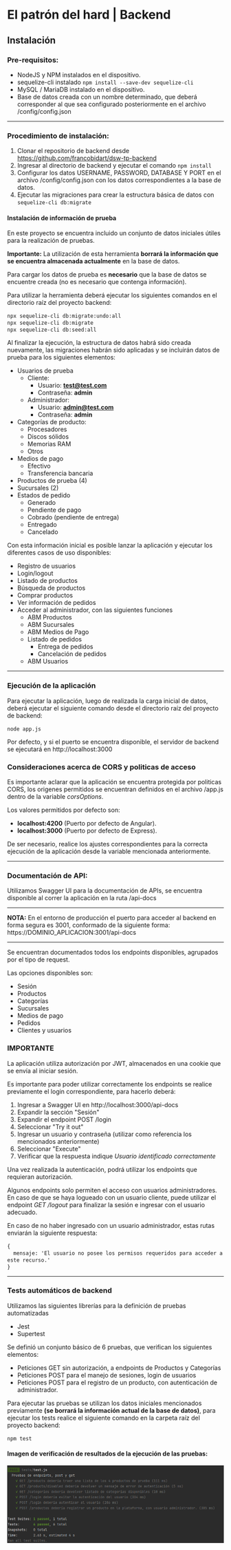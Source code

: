 # El patrón del hard | Backend

## Instalación 
### Pre-requisitos:

* NodeJS y NPM instalados en el dispositivo.
* sequelize-cli instalado ``` npm install --save-dev sequelize-cli ```
* MySQL / MariaDB instalado en el dispositivo.
* Base de datos creada con un nombre determinado, que deberá corresponder al que sea configurado posteriormente en el archivo /config/config.json

---

### Procedimiento de instalación:

1. Clonar el repositorio de backend desde https://github.com/francobidart/dsw-tp-backend
2. Ingresar al directorio de backend y ejecutar el comando ``` npm install ```
3. Configurar los datos USERNAME, PASSWORD, DATABASE Y PORT en el archivo /config/config.json con los datos correspondientes a la base de datos.
4. Ejecutar las migraciones para crear la estructura básica de datos con ``` sequelize-cli db:migrate ```


#### Instalación de información de prueba

En este proyecto se encuentra incluido un conjunto de datos iniciales útiles para la realización de pruebas.

**Importante:** La utilización de esta herramienta **borrará la información que se encuentra almacenada actualmente** en la 
base de datos.

Para cargar los datos de prueba es **necesario** que la base de datos se encuentre creada (no es necesario que contenga información).

Para utilizar la herramienta deberá ejecutar los siguientes comandos en el directorio raíz del proyecto backend:

```
npx sequelize-cli db:migrate:undo:all
npx sequelize-cli db:migrate
npx sequelize-cli db:seed:all
```

Al finalizar la ejecución, la estructura de datos habrá sido creada nuevamente, las migraciones habrán sido aplicadas y se incluirán datos
de prueba para los siguientes elementos:

* Usuarios de prueba
  * Cliente: 
    * Usuario: **test@test.com**
    * Contraseña: **admin**
  * Administrador: 
    * Usuario: **admin@test.com**
    * Contraseña: **admin**
* Categorías de producto:
  * Procesadores
  * Discos sólidos
  * Memorias RAM
  * Otros
* Medios de pago
  * Efectivo
  * Transferencia bancaria
* Productos de prueba (4)
* Sucursales (2)
* Estados de pedido
  * Generado
  * Pendiente de pago
  * Cobrado (pendiente de entrega)
  * Entregado
  * Cancelado

Con esta información inicial es posible lanzar la aplicación y ejecutar los diferentes casos de uso disponibles:

* Registro de usuarios
* Login/logout
* Listado de productos
* Búsqueda de productos
* Comprar productos
* Ver información de pedidos
* Acceder al administrador, con las siguientes funciones
  * ABM Productos
  * ABM Sucursales
  * ABM Medios de Pago
  * Listado de pedidos
    * Entrega de pedidos
    * Cancelación de pedidos
  * ABM Usuarios

---

### Ejecución de la aplicación

Para ejecutar la aplicación, luego de realizada la carga inicial de datos, deberá ejecutar el siguiente comando desde el directorio raíz del proyecto de backend:

```
node app.js
```

Por defecto, y si el puerto se encuentra disponible, el servidor de backend se ejecutará en http://localhost:3000

### Consideraciones acerca de CORS y politicas de acceso

Es importante aclarar que la aplicación se encuentra protegida por politicas CORS, los origenes permitidos se encuentran definidos en el archivo /app.js dentro de la variable _corsOptions_.

Los valores permitidos por defecto son:

* **localhost:4200** (Puerto por defecto de Angular).
* **localhost:3000** (Puerto por defecto de Express).

De ser necesario, realice los ajustes correspondientes para la correcta ejecución de la aplicación desde la variable mencionada anteriormente.

---

### Documentación de API:

Utilizamos Swagger UI para la documentación de APIs, se encuentra disponible 
al correr la aplicación en la ruta /api-docs

---

**NOTA:** En el entorno de producción el puerto para acceder al backend en forma segura es 3001, conformado de la siguiente forma: https://DOMINIO_APLICACION:3001/api-docs

---

Se encuentran documentados todos los endpoints disponibles, agrupados por el tipo
de request. 

Las opciones disponibles son:

* Sesión
* Productos
* Categorías
* Sucursales
* Medios de pago
* Pedidos
* Clientes y usuarios

### IMPORTANTE

La aplicación utiliza autorización por JWT, almacenados en una cookie que se envía al iniciar sesión.

Es importante para poder utilizar correctamente los endpoints se realice previamente el login correspondiente, para hacerlo deberá:

1. Ingresar a Swagger UI en http://localhost:3000/api-docs
2. Expandir la sección "Sesión"
3. Expandir el endpoint POST /login
4. Seleccionar "Try it out"
5. Ingresar un usuario y contraseña (utilizar como referencia los mencionados anteriormente)
6. Seleccionar "Execute"
7. Verificar que la respuesta indique _Usuario identificado correctamente_

Una vez realizada la autenticación, podrá utilizar los endpoints que requieran autorización.

Algunos endpoints solo permiten el acceso con usuarios administradores. En caso de que se haya logueado con un usuario cliente, puede utilizar el endpoint _GET /logout_ para finalizar la sesión e ingresar con el usuario adecuado.

En caso de no haber ingresado con un usuario administrador, estas rutas enviarán la siguiente respuesta:

```
{
  mensaje: 'El usuario no posee los permisos requeridos para acceder a este recurso.'
}
```

---

### Tests automáticos de backend

Utilizamos las siguientes librerías para la definición de pruebas automatizadas
* Jest
* Supertest

Se definió un conjunto básico de 6 pruebas, que verifican los siguientes elementos:

* Peticiones GET sin autorización, a endpoints de Productos y Categorías
* Peticiones POST para el manejo de sesiones, login de usuarios
* Peticiones POST para el registro de un producto, con autenticación de administrador.

Para ejecutar las pruebas se utilizan los datos iniciales mencionados previamente **(se borrará la información actual de la base de datos)**, para ejecutar los tests realice el siguiente comando en la carpeta
raíz del proyecto backend:

```
npm test
```

#### Imagen de verificación de resultados de la ejecución de las pruebas:

![image](./img/resultados_test_backend.png)
